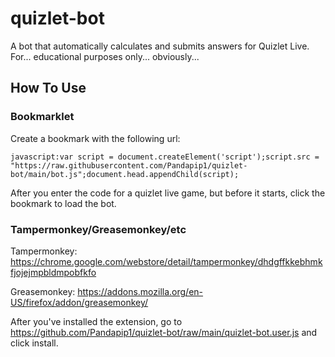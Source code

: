 # quizlet-bot
A bot that automatically calculates and submits answers for Quizlet Live. For... educational purposes only... obviously...
## How To Use
### Bookmarklet
Create a bookmark with the following url:

```javascript:var script = document.createElement('script');script.src = "https://raw.githubusercontent.com/Pandapip1/quizlet-bot/main/bot.js";document.head.appendChild(script);```

After you enter the code for a quizlet live game, but before it starts, click the bookmark to load the bot.
### Tampermonkey/Greasemonkey/etc

Tampermonkey: https://chrome.google.com/webstore/detail/tampermonkey/dhdgffkkebhmkfjojejmpbldmpobfkfo

Greasemonkey: https://addons.mozilla.org/en-US/firefox/addon/greasemonkey/

After you've installed the extension, go to https://github.com/Pandapip1/quizlet-bot/raw/main/quizlet-bot.user.js and click install.
